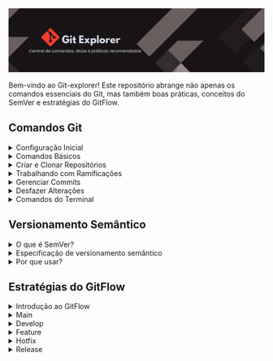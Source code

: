 <div>
  <img src="./img/git-explorer.png" alt="Git Explorer Image">
</div>

Bem-vindo ao Git-explorer! Este repositório abrange não apenas os comandos essenciais do Git, mas também boas práticas, conceitos do SemVer e estratégias do GitFlow.

## Comandos Git
<details>
    <summary>Configuração Inicial</summary>
<div>

| Comando | Descrição   |
| ------- | ----------- |
| `git config --global user.name "nome-exemplo"` | Adicionar nome de usuário do GitHub |
| `git config --global user.email usuario@exemplo.com` | Adicionar e-mail do GitHub |
| `git config --global --unset user.email` | Remover e-mail do GitHub |
| `git config --global --unset user.name` | Remover nome de usuário do GitHub |
| `git config --global --list` | Exibir a lista de configurações atuais |
| `git config --list` | Exibir a lista de configurações atuais |
| `ssh-keygen -t ed25519 -C e-mail` | Gerar chave SSH |
| `eval $(ssh-agent -s)` | Verificar agente SSH |
| `ssh-add [caminho]` | Adicionar chave SSH ao seu ambiente de trabalho |

</div>
</details>

<details>
    <summary>Comandos Básicos</summary>
<div>

| Comando | Descrição |
| ------- | ----------|
| `git status` | Exibir status| 
| `git add [arquivo]` | Adicionar arquivos à área de preparação (staging) |
| `git add .` | Adicionar todos os arquivos novos à área de preparação (staging) |
| `git commit -m "mensagem"` | Confirmar as alterações com uma mensagem descritiva |
| `git tag -a [nome] -m "mensagem"` | Criar tag |
| `git tag` | Listar todas as tags |
| `git push origin [nome do branch]` | Enviar um branch para o seu repositório remoto |
| `git pull` | Atualizar o repositório local para o commit mais recente |
| `git pull origin [nome do branch]` | Puxar alterações do repositório remoto |
| `git blame NOME_ARQUIVO` | Mostra quem fez cada alteração em cada linha de um arquivo, fornecendo informações sobre a autoria das mudanças |


</div>
</details>

<details>
  <summary>Criar e Clonar Repositórios</summary>
<div>

| Comando | Descrição |
| ------- | ----------|
| `git init` | Iniciar o git dentro da pasta |
| `git clone [url]` | Clonar um repositório do GitHub |
| `git remote add origin ssh://git@github.com/[nome-de-usuario]/[nome-do-repositorio].git` | Adicionar um repositório remoto |
| `git remote -v` | Listar conexões remotas |
| `git remote set-url [nome do branch] [url]` | Alterar a URL |

</div>
</details>

<details>
  <summary>Trabalhando com Ramificações</summary>
<div>
 
| Comando | Descrição |
| ------- | ----------- |
| `git branch` | Listar todas as branches (o asterisco denota o branch atual) |
| `git branch -a` | Listar todas as branches (locais e remotas) |
| `git branch [nome do branch]` | Criar um novo branch |
| `git branch -d [nome do branch]` | Deletar um branch local |
| `git push origin --delete [nome do branch]` | Deletar um branch remoto |
| `git show-branch --all` | Listar todos os branches locais |
| `git push origin --delete [nome do branch]` | Deletar um branch remoto |
| `git checkout -b [nome do branch]` | Criar um novo branch e alternar para ele |
| `git checkout -b [nome do branch] origin/[nome do branch]` | Clonar um branch remoto e alternar para ele |
| `git checkout [nome do branch]` | Alternar para um branch |
| `git checkout -` | Alternar para o último branch acessado |
| `git checkout -- [nome-arquivo.txt]` | Descartar alterações em um arquivo |
| `git merge [nome do branch]` | Mesclar um branch no branch ativo |
| `git merge [branch de origem] [branch de destino]` | Mesclar um branch em um branch de destino |
| `git stash` | Armazenar alterações não commitadas em um diretório de trabalho temporário |
| `git stash list` | Lista todos os stashes disponíveis |
| `git stash apply NUM` | Aplica as mudanças salvas no stash de volta ao seu diretório de trabalho, se nenhum número for especificado, o último stash será aplicado |
| `git stash drop NUM` | Remove uma entrada específica do stash, se nenhum número for especificado, o último stash será removido |
| `git stash clear` | Remover todas as entradas armazenadas no diretório de trabalho temporário |
| `git stash pop` | Aplica as mudanças armazenadas do último stash e remove esse stash |

</div>
</details>

<details>
  <summary>Gerenciar Commits</summary>
<div>

| Comando | Descrição |
| ------- | ----------|
| `git rebase -i HEAD NUM` | Inicia um rebase interativo que inclui os commits em relação ao HEAD (Informe o numero de commits em relação ao HEAD) Alterar pick por "S" nos commits a unir|
| `git rebase -i HASH_DO_COMMIT_ANTERIOR` | Inicia um rebase interativo até o commit especificado pelo hash (hash do commit anterior ao qual deseja trabalhar) Alterar pick por "S" nos commits a unir |
| `git cherry-pick HASH` | Aplica as mudanças introduzidas por um commit específico no topo da branch atual |
| `git bisect start` | Inicia uma sessão de bisect, uma técnica para encontrar um commit específico que introduziu um problema |
| `git bisect bad HEAD` | Marca o commit atual como ruim, indicando que o problema está presente |
| `git bisect good HASH` | Marca o commit como bom |
| `git bisect good 'ou' bad` | Informar ao bisect |
| `git bisect reset` | Sai do modo de bisect e restaura o estado do repositório para o estado anterior ao início |
| `git show HASH` | Mostra os detalhes do commit especificado pelo hash |
| `git log` | Visualizar todos os commits |
| `git log -p` | Visualizar todos os commits com mais informações |
| `git log --oneline` | Visualizar todos os commits com menos informações |
| `git log -n NUM` | Limitar o numero de commit exibidos |
| https://devhints.io/git-log| Criar logs personalizados |
| `git diff` | Exibe as diferenças entre as mudanças no seu diretório de trabalho e o que está na área de preparação |
| `git diff COMMIT1 COMMIT2` | Exibe as diferenças entre dois commits específicos |
| `git diff HEAD` | Exibe as diferenças entre o diretório de trabalho e o último commit |
| `git diff NOME_DO_ARQUIVO` | Exibe as diferenças em um arquivo específico |

</div>
</details>

<details>
  <summary>Desfazer Alterações</summary>
<div>
 
| Comando | Descrição |
| ------- | ----------- |
| `git rm -r [pasta]` | Remove de forma definitiva uma pasta e todo o seu conteúdo do controle de versão |
| `git rm [arquivo]` | Remove um arquivo do controle de versão |
| `git revert HASH` | Reverter ultimo commit |
| `git revert -n <hash-do-ultimo-commit-a-manter>` | Reverter uma série de commits |
| `git reset --hard HASH` | Remover commit e suas alterações |
| `git reset --soft HASH` | Remover commit e manter alterações |
| `git commit --amend` | Alterar ultimo commit |
| `git rm [arquivo]` | Remove um arquivo do controle de versão |
| `git clean -nd` | Visualiza quais arquivos não rastreados seriam removidos pelo `git clean` sem realmente executar a remoção |
| `git clean -fd` | Remove arquivos e pastas não rastreados (cuidado ao usar esse comando) |
| `git clean -i` | Inicia uma remoção interativa de arquivos não rastreados |

</div>
</details>

<details>
  <summary>Comandos do Terminal </summary>
<div>

| Comando | Descrição |
| ------- | --------- |
| `cd [caminho]` | Altera o diretório atual |
| `mkdir [nome]` | Cria um novo diretório |
| `ls` | Lista todos os arquivos no diretório |
| `ls NOME-DA-PASTA` | Lista todos os arquivos da pasta |
| `ls -a` | Lista todos os arquivos no diretório, incluindo os ocultos |
| `clear` | Limpar a tela do terminal |
| `Touch [nome.txt]` | Criar um arquivo vazio |
| `nano [nome.txt]` | Editor de texto simples para editar o arquivo especificado |
| `cat [nome.txt]` | Exibe o conteúdo de um arquivo |
| `rm [arquivo]` | Remover arquivos |
| `rm -rf [dir]` | Remove um diretório e seu conteúdo de forma recursiva |
| `pwd` | Exibe o caminho completo do diretório atual |
| `mv` | Move ou renomeia arquivos e diretórios |
| `sudo` | Executa um comando com privilégios de administrador |

</div>
</details>

## Versionamento Semântico

<details>
    <summary>O que é SemVer?</summary>

</details>

<details>
  <summary>Especificação de versionamento semântico</summary>
<div>
 
  </div>
</details>

<details>
  <summary>Por que usar?</summary>
<div>
 
  </div>
</details>

## Estratégias do GitFlow

<details>
  <summary>Introdução ao GitFlow</summary>
<div>
 
  </div>
</details>

<details>
  <summary>Main</summary>
<div>
 
  </div>
</details>

<details>
  <summary>Develop</summary>
<div>
 
  </div>
</details>

<details>
  <summary>Feature</summary>
<div>
 
  </div>
</details>

<details>
  <summary>Hotfix</summary>
<div>
 
  </div>
</details>

<details>
  <summary>Release</summary>
<div>
 
  </div>
</details>





